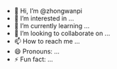- 👋 Hi, I’m @zhongwanpi
- 👀 I’m interested in ...
- 🌱 I’m currently learning ...
- 💞️ I’m looking to collaborate on ...
- 📫 How to reach me ...
- 😄 Pronouns: ...
- ⚡ Fun fact: ...

<!---
zhongwanpi/zhongwanpi is a ✨ special ✨ repository because its `README.md` (this file) appears on your GitHub profile.
You can click the Preview link to take a look at your changes.
--->
